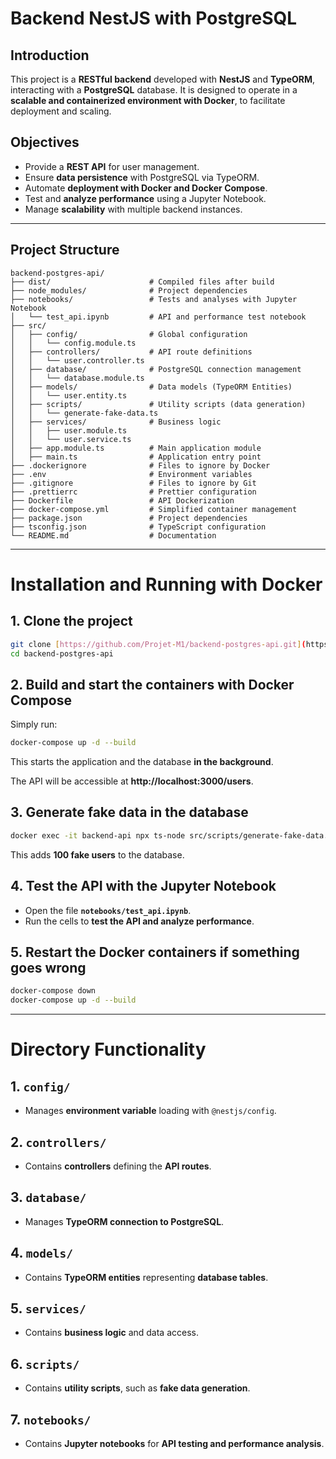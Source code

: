 # Backend NestJS with PostgreSQL

## Introduction

This project is a **RESTful backend** developed with **NestJS** and **TypeORM**, interacting with a **PostgreSQL** database. It is designed to operate in a **scalable and containerized environment with Docker**, to facilitate deployment and scaling.

## Objectives

- Provide a **REST API** for user management.
- Ensure **data persistence** with PostgreSQL via TypeORM.
- Automate **deployment with Docker and Docker Compose**.
- Test and **analyze performance** using a Jupyter Notebook.
- Manage **scalability** with multiple backend instances.

---

## Project Structure

```
backend-postgres-api/
├── dist/                      # Compiled files after build
├── node_modules/              # Project dependencies
├── notebooks/                 # Tests and analyses with Jupyter Notebook
│   └── test_api.ipynb         # API and performance test notebook
├── src/
│   ├── config/                # Global configuration
│   │   └── config.module.ts
│   ├── controllers/           # API route definitions
│   │   └── user.controller.ts
│   ├── database/              # PostgreSQL connection management
│   │   └── database.module.ts
│   ├── models/                # Data models (TypeORM Entities)
│   │   └── user.entity.ts
│   ├── scripts/               # Utility scripts (data generation)
│   │   └── generate-fake-data.ts
│   ├── services/              # Business logic
│   │   ├── user.module.ts
│   │   └── user.service.ts
│   ├── app.module.ts          # Main application module
│   ├── main.ts                # Application entry point
├── .dockerignore              # Files to ignore by Docker
├── .env                       # Environment variables
├── .gitignore                 # Files to ignore by Git
├── .prettierrc                # Prettier configuration
├── Dockerfile                 # API Dockerization
├── docker-compose.yml         # Simplified container management
├── package.json               # Project dependencies
├── tsconfig.json              # TypeScript configuration
└── README.md                  # Documentation
```

---

# Installation and Running with Docker

## 1. Clone the project

```bash
git clone [https://github.com/Projet-M1/backend-postgres-api.git](https://github.com/nolancacheux/backend-postgres-api.git)
cd backend-postgres-api
```

## 2. Build and start the containers with Docker Compose

Simply run:

```bash
docker-compose up -d --build
```

This starts the application and the database **in the background**.

The API will be accessible at **http://localhost:3000/users**.

## 3. Generate fake data in the database

```bash
docker exec -it backend-api npx ts-node src/scripts/generate-fake-data.ts
```

This adds **100 fake users** to the database.

## 4. Test the API with the Jupyter Notebook

- Open the file **`notebooks/test_api.ipynb`**.
- Run the cells to **test the API and analyze performance**.

## 5. Restart the Docker containers if something goes wrong

```bash
docker-compose down
docker-compose up -d --build
```

---

# Directory Functionality

## 1. `config/`
- Manages **environment variable** loading with `@nestjs/config`.

## 2. `controllers/`
- Contains **controllers** defining the **API routes**.

## 3. `database/`
- Manages **TypeORM connection to PostgreSQL**.

## 4. `models/`
- Contains **TypeORM entities** representing **database tables**.

## 5. `services/`
- Contains **business logic** and data access.

## 6. `scripts/`
- Contains **utility scripts**, such as **fake data generation**.

## 7. `notebooks/`
- Contains **Jupyter notebooks** for **API testing and performance analysis**.
